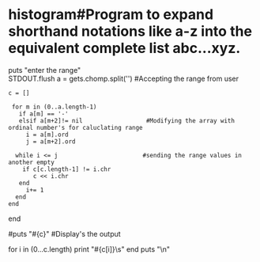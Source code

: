 # histogram#Program to expand shorthand notations like a-z into the equivalent complete list abc...xyz.

  puts "enter the range"                    
    STDOUT.flush
    a = gets.chomp.split('')              #Accepting the range from user

    c = []

     for m in (0..a.length-1)
       if a[m] == '-'
       elsif a[m+2]!= nil                  #Modifying the array with ordinal number's for caluclating range
         i = a[m].ord              
         j = a[m+2].ord            
   
      while i <= j                        #sending the range values in another empty
        if c[c.length-1] != i.chr
           c << i.chr
       end
         i+= 1
      end
    end
   end
   
#puts "#{c}"                            #Display's the output

for i in (0...c.length)
  print "#{c[i]}\s"
end
puts "\n"



